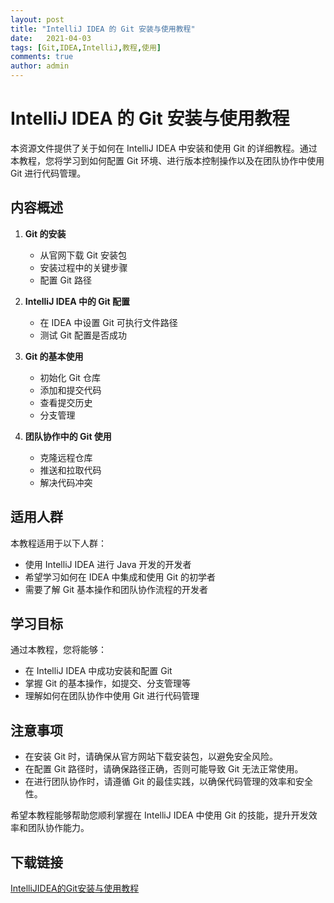 ```yaml
---
layout: post
title: "IntelliJ IDEA 的 Git 安装与使用教程"
date:   2021-04-03
tags: [Git,IDEA,IntelliJ,教程,使用]
comments: true
author: admin
---
```

# IntelliJ IDEA 的 Git 安装与使用教程

本资源文件提供了关于如何在 IntelliJ IDEA 中安装和使用 Git 的详细教程。通过本教程，您将学习到如何配置 Git 环境、进行版本控制操作以及在团队协作中使用 Git 进行代码管理。

## 内容概述

1. **Git 的安装**
   - 从官网下载 Git 安装包
   - 安装过程中的关键步骤
   - 配置 Git 路径

2. **IntelliJ IDEA 中的 Git 配置**
   - 在 IDEA 中设置 Git 可执行文件路径
   - 测试 Git 配置是否成功

3. **Git 的基本使用**
   - 初始化 Git 仓库
   - 添加和提交代码
   - 查看提交历史
   - 分支管理

4. **团队协作中的 Git 使用**
   - 克隆远程仓库
   - 推送和拉取代码
   - 解决代码冲突

## 适用人群

本教程适用于以下人群：
- 使用 IntelliJ IDEA 进行 Java 开发的开发者
- 希望学习如何在 IDEA 中集成和使用 Git 的初学者
- 需要了解 Git 基本操作和团队协作流程的开发者

## 学习目标

通过本教程，您将能够：
- 在 IntelliJ IDEA 中成功安装和配置 Git
- 掌握 Git 的基本操作，如提交、分支管理等
- 理解如何在团队协作中使用 Git 进行代码管理

## 注意事项

- 在安装 Git 时，请确保从官方网站下载安装包，以避免安全风险。
- 在配置 Git 路径时，请确保路径正确，否则可能导致 Git 无法正常使用。
- 在进行团队协作时，请遵循 Git 的最佳实践，以确保代码管理的效率和安全性。

希望本教程能够帮助您顺利掌握在 IntelliJ IDEA 中使用 Git 的技能，提升开发效率和团队协作能力。

## 下载链接

[IntelliJIDEA的Git安装与使用教程](https://pan.quark.cn/s/5f2fbc19c52f)